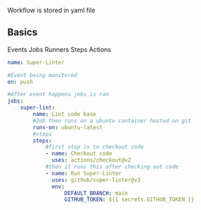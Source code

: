 Workflow is stored in yaml file
## Basics
Events
Jobs
Runners
Steps
Actions

```yaml
name: Super-Linter

#Event being monitored
on: push

#After event happens jobs is ran
jobs:
	super-lint:
		name: Lint code base
		#Job then runs on a ubuntu container hosted on git
		runs-on: ubuntu-latest 
		#steps
		steps:
			#first step is to checkout code
			- name: Checkout code
			  uses: actions/checkout@v2
			#then it runs this after checking out code
			- name: Run Super-Linter
			  uses: github/super-linter@v3
			  env:
				  DEFAULT_BRANCH: main
				  GITHUB_TOKEN: ${{ secrets.GITHUB_TOKEN }}
```

